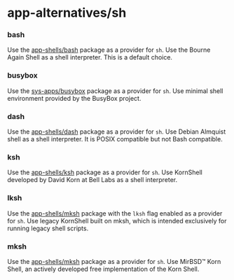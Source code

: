 # app-alternatives/sh

### bash
Use the [app-shells/bash](../app-shells/bash.md) package as a provider for `sh`. Use the Bourne Again Shell as a shell interpreter. This is a default choice.

### busybox
Use the [sys-apps/busybox](../sys-apps/busybox.md) package as a provider for `sh`. Use minimal shell environment provided by the BusyBox project.

### dash
Use the [app-shells/dash](../app-shells/dash.md) package as a provider for `sh`. Use Debian Almquist shell as a shell interpreter. It is POSIX compatible but not Bash compatible.

### ksh
Use the [app-shells/ksh](../app-shells/ksh.md) package as a provider for `sh`. Use KornShell developed by David Korn at Bell Labs as a shell interpreter.

### lksh
Use the [app-shells/mksh](../app-shells/mksh.md) package with the `lksh` flag enabled as a provider for `sh`. Use legacy KornShell built on mksh, which is intended exclusively for running legacy shell scripts.

### mksh
Use the [app-shells/mksh](../app-shells/mksh.md) package as a provider for `sh`. Use MirBSD™ Korn Shell, an actively developed free implementation of the Korn Shell.
